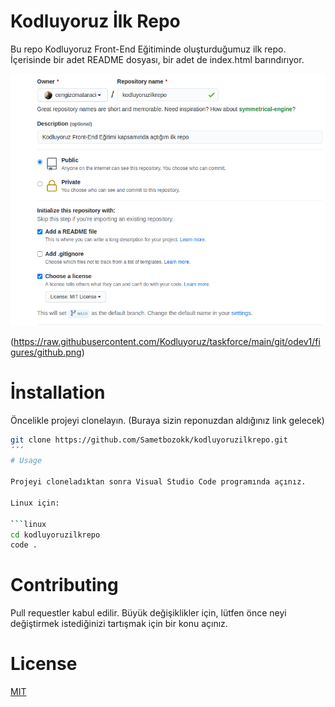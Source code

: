 
#  Kodluyoruz İlk Repo

Bu repo Kodluyoruz Front-End Eğitiminde oluşturduğumuz ilk repo. İçerisinde bir adet README dosyası, bir adet de index.html barındırıyor.

![repo](https://raw.githubusercontent.com/Kodluyoruz/taskforce/main/git/odev1/figures/github.png)

(https://raw.githubusercontent.com/Kodluyoruz/taskforce/main/git/odev1/figures/github.png)

# İnstallation

Öncelikle projeyi clonelayın. (Buraya sizin reponuzdan aldığınız link gelecek)

```bash
git clone https://github.com/Sametbozokk/kodluyoruzilkrepo.git
´´´
# Usage

Projeyi cloneladıktan sonra Visual Studio Code programında açınız.

Linux için:

```linux
cd kodluyoruzilkrepo
code .
```

# Contributing

Pull requestler kabul edilir. Büyük değişiklikler için, lütfen önce neyi değiştirmek istediğinizi tartışmak için bir konu açınız.

# License

[MIT](https://choosealicense.com/licenses/mit/)


